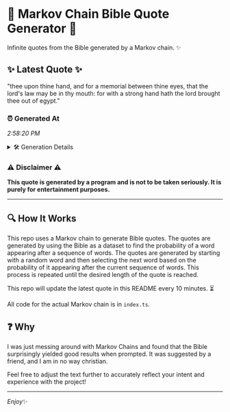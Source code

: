 # 📖 Markov Chain Bible Quote Generator 📖

Infinite quotes from the Bible generated by a Markov chain. ✨

## ✨ Latest Quote ✨
"thee upon thine hand, and for a memorial between thine eyes, that the lord's law may be in thy mouth: for with a strong hand hath the lord brought thee out of egypt."

### ⏰ Generated At
*2:58:20 PM*

<details>
    <summary>🛠️ Generation Details</summary>
    <p>
        <strong>🌱 Seed:</strong> thee<br>
        <strong>🔄 Iterations:</strong> 32<br>
        <strong>📜 Context History:</strong><br>[ thee ]: upon<br>[ thee, upon ]: thine<br>[ thee, upon, thine ]: hand,<br>[ thee, upon, thine, hand, ]: and<br>[ thee, upon, thine, hand,, and ]: for<br>[ thee, upon, thine, hand,, and, for ]: a<br>[ upon, thine, hand,, and, for, a ]: memorial<br>[ thine, hand,, and, for, a, memorial ]: between<br>[ hand,, and, for, a, memorial, between ]: thine<br>[ and, for, a, memorial, between, thine ]: eyes,<br>[ for, a, memorial, between, thine, eyes, ]: that<br>[ a, memorial, between, thine, eyes,, that ]: the<br>[ memorial, between, thine, eyes,, that, the ]: lord's<br>[ between, thine, eyes,, that, the, lord's ]: law<br>[ thine, eyes,, that, the, lord's, law ]: may<br>[ eyes,, that, the, lord's, law, may ]: be<br>[ that, the, lord's, law, may, be ]: in<br>[ the, lord's, law, may, be, in ]: thy<br>[ lord's, law, may, be, in, thy ]: mouth:<br>[ law, may, be, in, thy, mouth: ]: for<br>[ may, be, in, thy, mouth:, for ]: with<br>[ be, in, thy, mouth:, for, with ]: a<br>[ in, thy, mouth:, for, with, a ]: strong<br>[ thy, mouth:, for, with, a, strong ]: hand<br>[ mouth:, for, with, a, strong, hand ]: hath<br>[ for, with, a, strong, hand, hath ]: the<br>[ with, a, strong, hand, hath, the ]: lord<br>[ a, strong, hand, hath, the, lord ]: brought<br>[ strong, hand, hath, the, lord, brought ]: thee<br>[ hand, hath, the, lord, brought, thee ]: out<br>[ hath, the, lord, brought, thee, out ]: of<br>[ the, lord, brought, thee, out, of ]: egypt.<br>
    </p>
</details>

### ⚠️ Disclaimer ⚠️
**This quote is generated by a program and is not to be taken seriously. It is purely for entertainment purposes.**

---

## 🔍 How It Works

This repo uses a Markov chain to generate Bible quotes. The quotes are generated by using the Bible as a dataset to find the probability of a word appearing after a sequence of words. The quotes are generated by starting with a random word and then selecting the next word based on the probability of it appearing after the current sequence of words. This process is repeated until the desired length of the quote is reached.

This repo will update the latest quote in this README every 10 minutes. ⏳

All code for the actual Markov chain is in `index.ts`.

## ❓ Why

I was just messing around with Markov Chains and found that the Bible surprisingly yielded good results when prompted. 
It was suggested by a friend, and I am in no way christian.

Feel free to adjust the text further to accurately reflect your intent and experience with the project!

---

*Enjoy*✨
